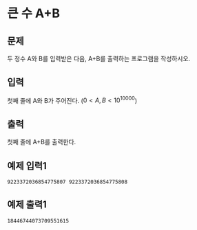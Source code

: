 <h1>큰 수 A+B</h1>

## 문제

두 정수 A와 B를 입력받은 다음, A+B를 출력하는 프로그램을 작성하시오.

## 입력

첫째 줄에 A와 B가 주어진다. ($0 < A, B < 10^{10000}$)

## 출력

첫째 줄에 A+B를 출력한다.

## 예제 입력1

```
9223372036854775807 9223372036854775808
```

## 예제 출력1

```
18446744073709551615
```
